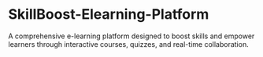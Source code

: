 # SkillBoost-Elearning-Platform
A comprehensive e-learning platform designed to boost skills and empower learners through interactive courses, quizzes, and real-time collaboration.
